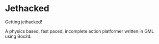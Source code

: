Jethacked
=========

Getting jethacked!

A physics based, fast paced, incomplete action platformer written in GML using Box2d.
